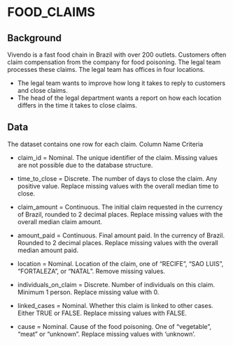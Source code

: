 # FOOD_CLAIMS

## Background
Vivendo is a fast food chain in Brazil with over 200 outlets. Customers often claim compensation from the company for food poisoning.
The legal team processes these claims. The legal team has offices in four locations.

* The legal team wants to improve how long it takes to reply to customers and close claims.
* The head of the legal department wants a report on how each location differs in the time it
takes to close claims.

## Data
The dataset contains one row for each claim.
Column Name Criteria

* claim_id = Nominal. The unique identifier of the claim.
Missing values are not possible due to the database structure.

* time_to_close = Discrete. The number of days to close the claim. Any positive
value. Replace missing values with the overall median time to close.

* claim_amount = Continuous. The initial claim requested in the currency of Brazil, rounded to 2 decimal places.
Replace missing values with the overall median claim amount.

* amount_paid = Continuous. Final amount paid. In the currency of Brazil. Rounded to 2 decimal places.
Replace missing values with the overall median amount paid.

* location = Nominal. Location of the claim, one of “RECIFE”, “SAO LUIS”, “FORTALEZA”, or “NATAL”.
Remove missing values.

* individuals_on_claim = Discrete. Number of individuals on this claim. Minimum 1 person.
Replace missing value with 0.

* linked_cases = Nominal. Whether this claim is linked to other cases. Either TRUE or FALSE.
Replace missing values with FALSE.

* cause = Nominal. Cause of the food poisoning. One of “vegetable”, “meat” or “unknown”.
Replace missing values with ‘unknown’.
